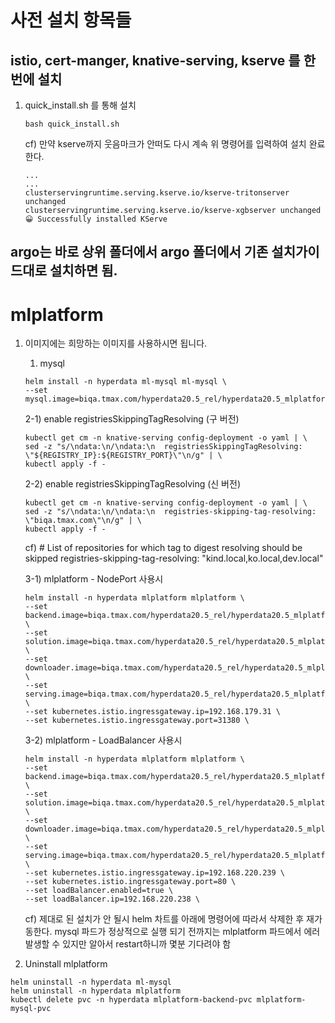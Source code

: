 # 사전 설치 항목들
## istio, cert-manger, knative-serving, kserve 를 한번에 설치

1. quick_install.sh 를 통해 설치
   ```
   bash quick_install.sh
   ```
   cf) 만약 kserve까지 웃음마크가 안떠도 다시 계속 위 명령어를 입력하여 설치 완료한다.
   ```
   ...
   ...
   clusterservingruntime.serving.kserve.io/kserve-tritonserver unchanged
   clusterservingruntime.serving.kserve.io/kserve-xgbserver unchanged
   😀 Successfully installed KServe
   ```

## argo는 바로 상위 폴더에서 argo 폴더에서 기존 설치가이드대로 설치하면 됨.

#
#

# mlplatform

1. 이미지에는 희망하는 이미지를 사용하시면 됩니다.

   1) mysql 
   ```
   helm install -n hyperdata ml-mysql ml-mysql \
   --set mysql.image=biqa.tmax.com/hyperdata20.5_rel/hyperdata20.5_mlplatform/mysql:20230623_v1
   ```

   2-1) enable registriesSkippingTagResolving (구 버전)
   ```
   kubectl get cm -n knative-serving config-deployment -o yaml | \
   sed -z "s/\ndata:\n/\ndata:\n  registriesSkippingTagResolving: \"${REGISTRY_IP}:${REGISTRY_PORT}\"\n/g" | \
   kubectl apply -f -
   ```

   2-2) enable registriesSkippingTagResolving (신 버전)
   ```
   kubectl get cm -n knative-serving config-deployment -o yaml | \
   sed -z "s/\ndata:\n/\ndata:\n  registries-skipping-tag-resolving: \"biqa.tmax.com\"\n/g" | \
   kubectl apply -f -
   ```
      cf) # List of repositories for which tag to digest resolving should be skipped
            registries-skipping-tag-resolving: "kind.local,ko.local,dev.local"
   

   3-1) mlplatform - NodePort 사용시
   ```
   helm install -n hyperdata mlplatform mlplatform \
   --set backend.image=biqa.tmax.com/hyperdata20.5_rel/hyperdata20.5_mlplatform/backend:20230623_v1 \
   --set solution.image=biqa.tmax.com/hyperdata20.5_rel/hyperdata20.5_mlplatform/agent:20230623_v1 \
   --set downloader.image=biqa.tmax.com/hyperdata20.5_rel/hyperdata20.5_mlplatform/downloader:20230623_v1 \
   --set serving.image=biqa.tmax.com/hyperdata20.5_rel/hyperdata20.5_mlplatform/kserve:20230704_v1 \
   --set kubernetes.istio.ingressgateway.ip=192.168.179.31 \
   --set kubernetes.istio.ingressgateway.port=31380 \
   ```
   
   3-2) mlplatform - LoadBalancer 사용시
   ```
   helm install -n hyperdata mlplatform mlplatform \
   --set backend.image=biqa.tmax.com/hyperdata20.5_rel/hyperdata20.5_mlplatform/backend:20230623_v1 \
   --set solution.image=biqa.tmax.com/hyperdata20.5_rel/hyperdata20.5_mlplatform/agent:20230623_v1 \
   --set downloader.image=biqa.tmax.com/hyperdata20.5_rel/hyperdata20.5_mlplatform/downloader:20230623_v1 \
   --set serving.image=biqa.tmax.com/hyperdata20.5_rel/hyperdata20.5_mlplatform/kserve:20230704_v1 \
   --set kubernetes.istio.ingressgateway.ip=192.168.220.239 \
   --set kubernetes.istio.ingressgateway.port=80 \
   --set loadBalancer.enabled=true \
   --set loadBalancer.ip=192.168.220.238 \ 
   ```
   cf) 제대로 된 설치가 안 될시 helm 차트를 아래에 명령어에 따라서 삭제한 후 재가동한다.
   mysql 파드가 정상적으로 실행 되기 전까지는 mlplatform 파드에서 에러 발생할 수 있지만 알아서 restart하니까 몇분 기다려야 함 

1.  Uninstall mlplatform
```
helm uninstall -n hyperdata ml-mysql
helm uninstall -n hyperdata mlplatform
kubectl delete pvc -n hyperdata mlplatform-backend-pvc mlplatform-mysql-pvc
```
